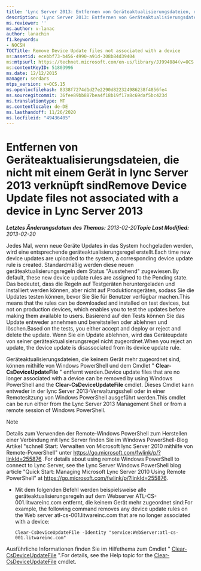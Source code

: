 ```yaml
---
title: 'Lync Server 2013: Entfernen von Geräteaktualisierungsdateien, die keinem Gerät zugeordnet sind'
description: 'Lync Server 2013: Entfernen von Geräteaktualisierungsdateien, die keinem Gerät zugeordnet sind.'
ms.reviewer: ''
ms.author: v-lanac
author: lanachin
f1.keywords:
- NOCSH
TOCTitle: Remove Device Update files not associated with a device
ms:assetid: ecebbf73-b456-4990-a91d-308b84d39404
ms:mtpsurl: https://technet.microsoft.com/en-us/library/JJ994084(v=OCS.15)
ms:contentKeyID: 51803996
ms.date: 12/12/2015
manager: serdars
mtps_version: v=OCS.15
ms.openlocfilehash: 8338f7274d1d27e2290d822324986238f4856fe4
ms.sourcegitcommit: 36fee89bb887bea4f18b19f17a8c69daf5bc423d
ms.translationtype: MT
ms.contentlocale: de-DE
ms.lasthandoff: 11/26/2020
ms.locfileid: "49436405"
---
```

# <a name="remove-device-update-files-not-associated-with-a-device-in-lync-server-2013"></a><span data-ttu-id="a04f4-103">Entfernen von Geräteaktualisierungsdateien, die nicht mit einem Gerät in lync Server 2013 verknüpft sind</span><span class="sxs-lookup"><span data-stu-id="a04f4-103">Remove Device Update files not associated with a device in Lync Server 2013</span></span>

<div data-xmlns="http://www.w3.org/1999/xhtml">

<div class="topic" data-xmlns="http://www.w3.org/1999/xhtml" data-msxsl="urn:schemas-microsoft-com:xslt" data-cs="https://msdn.microsoft.com/">

<div data-asp="https://msdn2.microsoft.com/asp">



</div>

<div id="mainSection">

<div id="mainBody"><span data-ttu-id="a04f4-104">

<span> </span></span><span class="sxs-lookup"><span data-stu-id="a04f4-104">

<span> </span></span></span>

<span data-ttu-id="a04f4-105">_**Letztes Änderungsdatum des Themas:** 2013-02-20_</span><span class="sxs-lookup"><span data-stu-id="a04f4-105">_**Topic Last Modified:** 2013-02-20_</span></span>

<span data-ttu-id="a04f4-106">Jedes Mal, wenn neue Geräte Updates in das System hochgeladen werden, wird eine entsprechende geräteaktualisierungsregel erstellt.</span><span class="sxs-lookup"><span data-stu-id="a04f4-106">Each time new device updates are uploaded to the system, a corresponding device update rule is created.</span></span> <span data-ttu-id="a04f4-107">Standardmäßig werden diese neuen geräteaktualisierungsregeln dem Status "Ausstehend" zugewiesen.</span><span class="sxs-lookup"><span data-stu-id="a04f4-107">By default, these new device update rules are assigned to the Pending state.</span></span> <span data-ttu-id="a04f4-108">Das bedeutet, dass die Regeln auf Testgeräten heruntergeladen und installiert werden können, aber nicht auf Produktionsgeräten, sodass Sie die Updates testen können, bevor Sie Sie für Benutzer verfügbar machen.</span><span class="sxs-lookup"><span data-stu-id="a04f4-108">This means that the rules can be downloaded and installed on test devices, but not on production devices, which enables you to test the updates before making them available to users.</span></span> <span data-ttu-id="a04f4-109">Basierend auf den Tests können Sie das Update entweder annehmen und bereitstellen oder ablehnen und löschen.</span><span class="sxs-lookup"><span data-stu-id="a04f4-109">Based on the tests, you either accept and deploy or reject and delete the update.</span></span> <span data-ttu-id="a04f4-110">Wenn Sie ein Update ablehnen, wird das Geräteupdate von seiner geräteaktualisierungsregel nicht zugeordnet.</span><span class="sxs-lookup"><span data-stu-id="a04f4-110">When you reject an update, the device update is disassociated from its device update rule.</span></span>

<div>


<span data-ttu-id="a04f4-111">Geräteaktualisierungsdateien, die keinem Gerät mehr zugeordnet sind, können mithilfe von Windows PowerShell und dem Cmdlet " **Clear-CsDeviceUpdateFile** " entfernt werden.</span><span class="sxs-lookup"><span data-stu-id="a04f4-111">Device update files that are no longer associated with a device can be removed by using Windows PowerShell and the **Clear-CsDeviceUpdateFile** cmdlet.</span></span> <span data-ttu-id="a04f4-112">Dieses Cmdlet kann entweder in der lync Server 2013-Verwaltungsshell oder in einer Remotesitzung von Windows PowerShell ausgeführt werden.</span><span class="sxs-lookup"><span data-stu-id="a04f4-112">This cmdlet can be run either from the Lync Server 2013 Management Shell or from a remote session of Windows PowerShell.</span></span>

<div>


> [!NOTE]  
> <span data-ttu-id="a04f4-113">Details zum Verwenden der Remote-Windows PowerShell zum Herstellen einer Verbindung mit lync Server finden Sie im Windows PowerShell-Blog Artikel "schnell Start: Verwalten von Microsoft lync Server 2010 mithilfe von Remote-PowerShell" unter <A href="https://go.microsoft.com/fwlink/p/?linkid=255876">https://go.microsoft.com/fwlink/p/?linkId=255876</A> .</span><span class="sxs-lookup"><span data-stu-id="a04f4-113">For details about using remote Windows PowerShell to connect to Lync Server, see the Lync Server Windows PowerShell blog article "Quick Start: Managing Microsoft Lync Server 2010 Using Remote PowerShell" at <A href="https://go.microsoft.com/fwlink/p/?linkid=255876">https://go.microsoft.com/fwlink/p/?linkId=255876</A>.</span></span>



</div>

<div>


  - <span data-ttu-id="a04f4-114">Mit dem folgenden Befehl werden beispielsweise alle geräteaktualisierungsregeln auf dem Webserver ATL-CS-001.litwareinc.com entfernt, die keinem Gerät mehr zugeordnet sind:</span><span class="sxs-lookup"><span data-stu-id="a04f4-114">For example, the following command removes any device update rules on the Web server atl-cs-001.litwareinc.com that are no longer associated with a device:</span></span>
    
        Clear-CsDeviceUpdateFile -Identity "service:WebServer:atl-cs-001.litwareinc.com"

</div>

<span data-ttu-id="a04f4-115">Ausführliche Informationen finden Sie im Hilfethema zum Cmdlet " [Clear-CsDeviceUpdateFile](https://docs.microsoft.com/powershell/module/skype/Clear-CsDeviceUpdateFile) ".</span><span class="sxs-lookup"><span data-stu-id="a04f4-115">For details, see the Help topic for the [Clear-CsDeviceUpdateFile](https://docs.microsoft.com/powershell/module/skype/Clear-CsDeviceUpdateFile) cmdlet.</span></span>

<span data-ttu-id="a04f4-116"></div>

</div>

<span> </span>

</div>

</div>

</span><span class="sxs-lookup"><span data-stu-id="a04f4-116"></div>

</div>

<span> </span>

</div>

</div>

</span></span></div>

